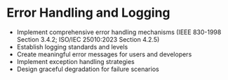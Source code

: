 # Error Handling and Logging
- Implement comprehensive error handling mechanisms (IEEE 830-1998 Section 3.4.2; ISO/IEC 25010:2023 Section 4.2.5)
- Establish logging standards and levels
- Create meaningful error messages for users and developers
- Implement exception handling strategies
- Design graceful degradation for failure scenarios